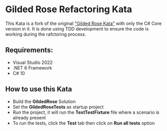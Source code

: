 # Gilded Rose Refactoring Kata

This Kata is a fork of the original ["Gilded Rose Kata"](https://github.com/emilybache/GildedRose-Refactoring-Kata) with only the C# Core version in it.
It is done using TDD development to ensure the code is working during the rafctoring process.

## Requirements:

- Visual Studio 2022
- .NET 6 Framework
- C# 10

## How to use this Kata

- Build the **GildedRose** Solution
- Set the **GildedRoseTests** as startup project
- Run the project, it will run the **TextTestFixture** file where a scenario is already present
- To run the tests, click the **Test** tab then click on **Run all tests** option